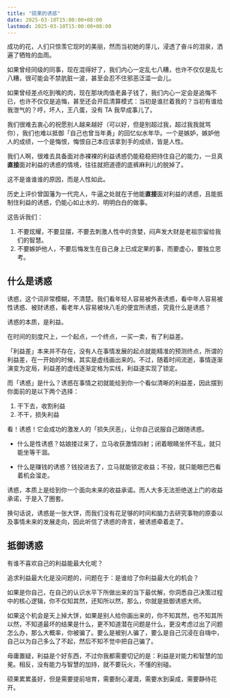 ```yaml
---
title: "硕果的诱惑"
date: 2025-03-10T15:00:00+08:00
lastmod: 2025-03-10T15:00:00+08:00
---
```


成功的花，人们只惊羡它现时的美丽，然而当初她的芽儿，浸透了奋斗的泪泉，洒遍了牺牲的血雨。

<!--more-->

如果曾经同级的同事，现在混得好了，我们内心一定乱七八糟，也许不仅仅是乱七八糟，很可能会不禁肮脏一波，甚至会忍不住邪恶泛滥一会儿。

如果曾经差点吃到嘴的肉，现在那块肉值老鼻子钱了，我们内心一定会是追悔不已，也许不仅仅是追悔，甚至还会开启清算模式：当初是谁拦着我的？当初有谁给我泄气的？哼，坏人，王八蛋，没有 TA 我早成事儿了。

我们很难去衷心的祝愿别人越来越好（可以好，但是别超过我，超过我我就骂你），我们也难以抵御「自己也曾当年勇」的回忆似水年华。一个是嫉妒，嫉妒他人的成绩，一个是悔恨，悔恨自己本应该拿到手的成绩，皆是人性。

我们人啊，很难去具备面对赤裸裸的利益诱惑仍能稳稳把持住自己的能力，一旦真**直接**面对利益的诱惑的情境，往往就把道德的底裤麻利儿的脱掉了。

这不是谁谁谁的原因，而是人性如此。

历史上评价曾国藩为一代完人，牛逼之处就在于他能**直接**面对利益的诱惑，且能抵制住利益的诱惑，仍能心如止水的、明明白白的做事。

这告诉我们：

1. 不要炫耀，不要显摆，不要去刺激人性中的贪婪，闷声发大财是老祖宗留给我们的智慧。
2. 不要嫉妒他人，不要后悔发生在自己身上已成定果的事，而要虚心，要独立思考。

## 什么是诱惑

诱惑，这个词非常模糊，不清楚。我们看年轻人容易被外表诱惑，看中年人容易被性诱惑、被财诱惑，看老年人容易被块八毛的便宜所诱惑，究竟什么是诱惑？

诱惑的本质，是利益。

在时间的刻度尺上，一个起点，一个终点，一买一卖，有了利益差。

「利益差」本来并不存在，没有人在事情发展的起点就能精准的预测终点，所谓的利益差，在一开始的时候，其实是虚线画出来的。不过，随着时间流逝，事情逐渐演变为定局，利益差的虚线逐渐定格为实线，利益遂实现了锁定。

而「诱惑」是什么？诱惑在事情之初就能给到你一个看似清晰的利益差，因此摆到你面前的是以下两个选择：

1. 干下去，收割利益
2. 不干，损失利益

看！诱惑！它会成功的激发人的「损失厌恶」，让你自己说服自己跟随诱惑。

- 什么是性诱惑？姑娘搂过来了，立马收获激情四射；闭着眼睛坐怀不乱，就只能坐等干涸。

- 什么是赚钱的诱惑？钱投进去了，立马就能锁定收益；不投，就只能眼巴巴看着机会溜走。

诱惑，本质上是给到你一个面向未来的收益承诺。而人大多无法拒绝送上门的收益承诺，于是入了圈套。

换句话说，诱惑是一张大饼，而我们没有花足够的时间和脑力去研究事物的原委以及事情未来的发展走向，因此听信了诱惑的谗言，被诱惑牵着走了。

## 抵御诱惑

有谁不喜欢自己的利益能最大化呢？

追求利益最大化是没问题的，问题在于：是谁给了你利益最大化的机会？

如果是你自己，在自己的认识水平下所做出来的当下最优解，你洞悉自己决策过程中的核心逻辑，你不仅知其然，还知所以然，那么，你就是抵御诱惑大师。

如果这个机会是天上掉大饼，如果是别人给你画出来的，你不知其然，也不知其所以然，不知道最坏的结果是什么，更不知道潜在问题是什么，更没考虑过出了问题怎么办，那么大概率，你被骗了。要么是被别人骗了，要么是自己沉浸在自嗨中，自己以为自己多么了不起，然后不知不觉中把自己骗了。

毋庸置疑，利益是个好东西，不过你我都需要切记的是：利益是对能力和智慧的加冕。相反，没有能力与智慧的加持，就不要玩火，不懂的别碰。

硕果累累虽好，但是需要提前培育，需要耐心灌溉，需要水到渠成，需要静待花开。